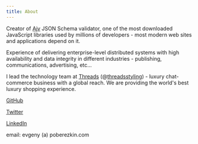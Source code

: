 ```yaml
---
title: About
---
```


Creator of [Ajv](https://github.com/epoberezkin/ajv) JSON Schema validator, one of the most downloaded JavaScript libraries used by millions of developers - most modern web sites and applications depend on it.

Experience of delivering enterprise-level distributed systems with high availability and data integrity in different industries - publishing, communications, advertising, etc...

I lead the technology team at [Threads](https://www.threadsstyling.com/) (@[threadsstyling](https://www.instagram.com/threadsstyling/)) - luxury chat-commerce business with a global reach.
We are providing the world's best luxury shopping experience.

[GitHub](https://github.com/epoberezkin)

[Twitter](https://twitter.com/epoberezkin)

[LinkedIn](https://www.linkedin.com/in/epoberezkin/)

email: evgeny (a) poberezkin.com
